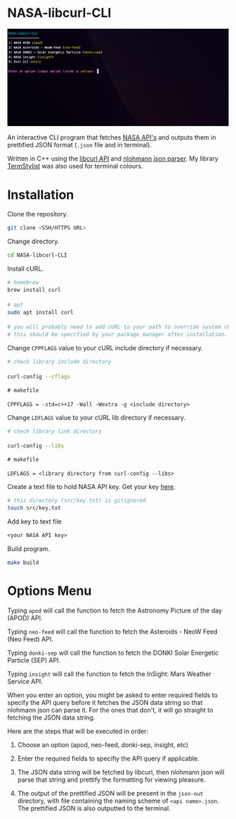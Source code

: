 # NASA-libcurl-CLI

![cli.png](/img/cli.png)

An interactive CLI program that fetches [NASA API's](https://api.nasa.gov/) and outputs them in prettified JSON format (`.json` file and in terminal).

Written in C++ using the [libcurl API](https://curl.se/libcurl/) and [nlohmann json parser](https://github.com/nlohmann/json). My library [TermStylist](https://github.com/alexwkleung/TermStylist) was also used for terminal colours.

# Installation 

Clone the repository.

```bash
git clone <SSH/HTTPS URL>
```

Change directory.

```bash
cd NASA-libcurl-CLI
```

Install cURL.

```bash
# homebrew
brew install curl

# apt
sudo apt install curl

# you will probably need to add cURL to your path to override system cURL. 
# this should be specified by your package manager after installation.
```

Change `CPPFLAGS` value to your cURL include directory if necessary.

```bash 
# check library include directory

curl-config --cflags
```

```make
# makefile 

CPPFLAGS = -std=c++17 -Wall -Wextra -g <include directory>
```

Change `LDFLAGS` value to your cURL lib directory if necessary.

```bash
# check library link directory

curl-config --libs
```

```make
# makefile 

LDFLAGS = <library directory from curl-config --libs>
```

Create a text file to hold NASA API key. Get your key [here](https://api.nasa.gov/).

```bash
# this directory (src/key.txt) is gitignored
touch src/key.txt
```

Add key to text file

```txt
<your NASA API key>
```

Build program.

```bash
make build
```

# Options Menu

Typing `apod` will call the function to fetch the Astronomy Picture of the day (APOD) API.

Typing `neo-feed` will call the function to fetch the Asteroids - NeoW Feed (Neo Feed) API.

Typing `donki-sep` will call the function to fetch the DONKI Solar Energetic Particle (SEP) API.

Typing `insight` will call the function to fetch the InSight: Mars Weather Service API.

When you enter an option, you might be asked to enter required fields to specify the API query before it fetches the JSON data string so that nlohmann json can parse it. For the ones that don't, it will go straight to fetching the JSON data string.

Here are the steps that will be executed in order: 

1) Choose an option (apod, neo-feed, donki-sep, insight, etc)

2) Enter the required fields to specifiy the API query if applicable.

3) The JSON data string will be fetched by libcurl, then nlohmann json will parse that string and prettify the formatting for viewing pleasure. 

4) The output of the prettified JSON will be present in the `json-out` directory, with file containing the naming scheme of `<api name>.json`. The prettified JSON is also outputted to the terminal.
